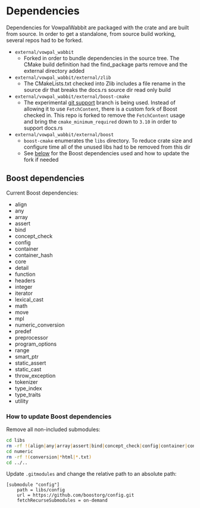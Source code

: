 # Dependencies
Dependencies for VowpalWabbit are packaged with the crate and are built from source. In order to get a standalone, from source build working, several repos had to be forked.

- `external/vowpal_wabbit`
	- Forked in order to bundle dependencies in the source tree. The CMake build definition had the find_package parts remove and the external directory added
- `external/vowpal_wabbit/external/zlib`
	- The CMakeLists.txt checked into Zlib includes a file rename in the source dir that breaks the docs.rs source dir read only build
- `external/vowpal_wabbit/external/boost-cmake`
	- The experimental [git support](https://github.com/Orphis/boost-cmake/tree/git_support) branch is being used. Instead of allowing it to use `FetchContent`, there is a custom fork of Boost checked in. This repo is forked to remove the `FetchContent` usage and bring the `cmake_minimum_required` down to `3.10` in order to support docs.rs
- `external/vowpal_wabbit/external/boost`
	- `boost-cmake` enumerates the `libs` directory. To reduce crate size and configure time all of the unused libs had to be removed from this dir
	- See [below](#Boost-dependency) for the Boost dependencies used and how to update the fork if needed


## Boost dependencies
Current Boost dependencies:
- align
- any
- array
- assert
- bind
- concept_check
- config
- container
- container_hash
- core
- detail
- function
- headers
- integer
- iterator
- lexical_cast
- math
- move
- mpl
- numeric_conversion
- predef
- preprocessor
- program_options
- range
- smart_ptr
- static_assert
- static_cast
- throw_exception
- tokenizer
- type_index
- type_traits
- utility

### How to update Boost dependencies
Remove all non-included submodules:
```sh
cd libs
rm -rf !(align|any|array|assert|bind|concept_check|config|container|container_hash|core|detail|function|headers|integer|iterator|lexical_cast|math|move|mpl|numeric|predef|preprocessor|program_options|range|smart_ptr|static_assert|static_cast|throw_exception|tokenizer|type_index|type_traits|utility|*html|*.txt)
cd numeric
rm -rf !(conversion|*html|*.txt)
cd ../..
```

Update `.gitmodules` and change the relative path to an absolute path:
```
[submodule "config"]
	path = libs/config
	url = https://github.com/boostorg/config.git
	fetchRecurseSubmodules = on-demand
```
